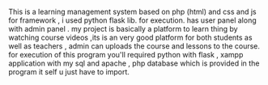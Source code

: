 
This is a learning management system based on php (html) and css and js for framework , i used python flask lib. for execution. has user panel along with admin panel . my project is basically a platform to learn thing by watching course videos ,its is an very good platform for both students as well as teachers , admin can uploads the course and lessons to the course. for execution of  this program you'll required python with flask , xampp application with my sql and apache , php database which is provided in the program it self u just have to import.
 
